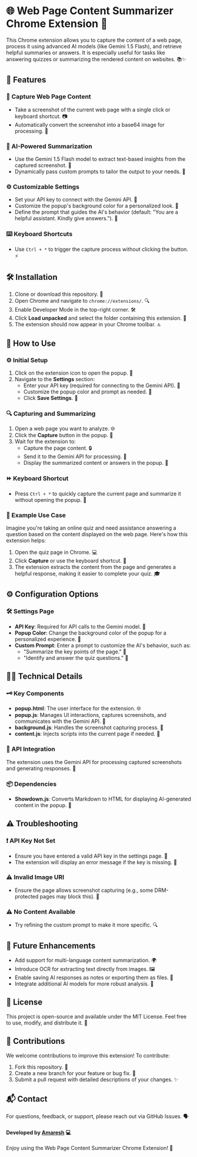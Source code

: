 # 🌐 Web Page Content Summarizer Chrome Extension 🚀

This Chrome extension allows you to capture the content of a web page, process it using advanced AI models (like Gemini 1.5 Flash), and retrieve helpful summaries or answers. It is especially useful for tasks like answering quizzes or summarizing the rendered content on websites. 📚✨

## 🎉 Features

### 📸 Capture Web Page Content

- Take a screenshot of the current web page with a single click or keyboard shortcut. 📷
- Automatically convert the screenshot into a base64 image for processing. 🔄

### 🤖 AI-Powered Summarization

- Use the Gemini 1.5 Flash model to extract text-based insights from the captured screenshot. 🧠
- Dynamically pass custom prompts to tailor the output to your needs. 🎯

### ⚙️ Customizable Settings

- Set your API key to connect with the Gemini API. 🔑
- Customize the popup's background color for a personalized look. 🌈
- Define the prompt that guides the AI's behavior (default: "You are a helpful assistant. Kindly give answers."). 📝

### ⌨️ Keyboard Shortcuts

- Use `Ctrl + *` to trigger the capture process without clicking the button. ⚡

## 🛠️ Installation

1. Clone or download this repository. 💾
2. Open Chrome and navigate to `chrome://extensions/`. 🔍
3. Enable Developer Mode in the top-right corner. 🛠️
4. Click **Load unpacked** and select the folder containing this extension. 📂
5. The extension should now appear in your Chrome toolbar. 🔝

## 📝 How to Use

### ⚙️ Initial Setup

1. Click on the extension icon to open the popup. 🎨
2. Navigate to the **Settings** section:
   - Enter your API key (required for connecting to the Gemini API). 🔑
   - Customize the popup color and prompt as needed. 🎨
   - Click **Save Settings**. 💾

### 🔍 Capturing and Summarizing

1. Open a web page you want to analyze. 🌐
2. Click the **Capture** button in the popup. 📸
3. Wait for the extension to:
   - Capture the page content. 🔒
   - Send it to the Gemini API for processing. 🧠
   - Display the summarized content or answers in the popup. 📑

### ⏩ Keyboard Shortcut

- Press `Ctrl + *` to quickly capture the current page and summarize it without opening the popup. 🚀

### 🎯 Example Use Case

Imagine you're taking an online quiz and need assistance answering a question based on the content displayed on the web page. Here's how this extension helps:

1. Open the quiz page in Chrome. 💻
2. Click **Capture** or use the keyboard shortcut. 📸
3. The extension extracts the content from the page and generates a helpful response, making it easier to complete your quiz. 🎓

## ⚙️ Configuration Options

### 🛠️ Settings Page

- **API Key**: Required for API calls to the Gemini model. 🔑
- **Popup Color**: Change the background color of the popup for a personalized experience. 🎨
- **Custom Prompt**: Enter a prompt to customize the AI's behavior, such as:
  - "Summarize the key points of the page." 📑
  - "Identify and answer the quiz questions." 📝

## 🧑‍💻 Technical Details

### 🗝️ Key Components

- **popup.html**: The user interface for the extension. 🌐
- **popup.js**: Manages UI interactions, captures screenshots, and communicates with the Gemini API. 🧩
- **background.js**: Handles the screenshot capturing process. 📸
- **content.js**: Injects scripts into the current page if needed. 📝

### 🧠 API Integration

The extension uses the Gemini API for processing captured screenshots and generating responses. 🤖

### 📦 Dependencies

- **Showdown.js**: Converts Markdown to HTML for displaying AI-generated content in the popup. 📜

## ⚠️ Troubleshooting

### ❗ API Key Not Set

- Ensure you have entered a valid API key in the settings page. 🔑
- The extension will display an error message if the key is missing. 🚫

### ⚠️ Invalid Image URI

- Ensure the page allows screenshot capturing (e.g., some DRM-protected pages may block this). 🚷

### ⚠️ No Content Available

- Try refining the custom prompt to make it more specific. 🔍

## 🚀 Future Enhancements

- Add support for multi-language content summarization. 🌍
- Introduce OCR for extracting text directly from images. 🖼️
- Enable saving AI responses as notes or exporting them as files. 💾
- Integrate additional AI models for more robust analysis. 🤖

## 📝 License

This project is open-source and available under the MIT License. Feel free to use, modify, and distribute it. 🎉

## 🤝 Contributions

We welcome contributions to improve this extension! To contribute:

1. Fork this repository. 🍴
2. Create a new branch for your feature or bug fix. 🧩
3. Submit a pull request with detailed descriptions of your changes. ✨

## 📬 Contact

For questions, feedback, or support, please reach out via GitHub Issues. 🗣️

#### Developed by [Amaresh](https://amareshh.vercel.app) 💻

Enjoy using the Web Page Content Summarizer Chrome Extension! 🎉
